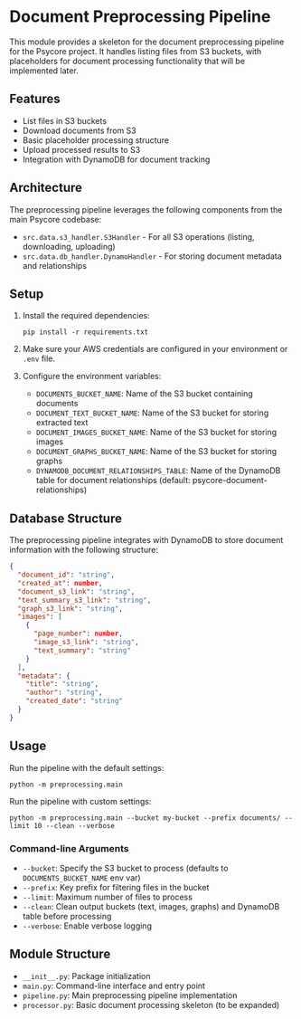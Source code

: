 # Document Preprocessing Pipeline

This module provides a skeleton for the document preprocessing pipeline for the Psycore project. It handles listing files from S3 buckets, with placeholders for document processing functionality that will be implemented later.

## Features

- List files in S3 buckets
- Download documents from S3
- Basic placeholder processing structure
- Upload processed results to S3
- Integration with DynamoDB for document tracking

## Architecture

The preprocessing pipeline leverages the following components from the main Psycore codebase:

- `src.data.s3_handler.S3Handler` - For all S3 operations (listing, downloading, uploading)
- `src.data.db_handler.DynamoHandler` - For storing document metadata and relationships

## Setup

1. Install the required dependencies:
   ```
   pip install -r requirements.txt
   ```

2. Make sure your AWS credentials are configured in your environment or `.env` file.

3. Configure the environment variables:
   - `DOCUMENTS_BUCKET_NAME`: Name of the S3 bucket containing documents
   - `DOCUMENT_TEXT_BUCKET_NAME`: Name of the S3 bucket for storing extracted text
   - `DOCUMENT_IMAGES_BUCKET_NAME`: Name of the S3 bucket for storing images
   - `DOCUMENT_GRAPHS_BUCKET_NAME`: Name of the S3 bucket for storing graphs
   - `DYNAMODB_DOCUMENT_RELATIONSHIPS_TABLE`: Name of the DynamoDB table for document relationships (default: psycore-document-relationships)

## Database Structure

The preprocessing pipeline integrates with DynamoDB to store document information with the following structure:

```json
{
  "document_id": "string",
  "created_at": number,
  "document_s3_link": "string",
  "text_summary_s3_link": "string",
  "graph_s3_link": "string",
  "images": [
    {
      "page_number": number,
      "image_s3_link": "string",
      "text_summary": "string"
    }
  ],
  "metadata": {
    "title": "string",
    "author": "string",
    "created_date": "string"
  }
}
```

## Usage

Run the pipeline with the default settings:
```
python -m preprocessing.main
```

Run the pipeline with custom settings:
```
python -m preprocessing.main --bucket my-bucket --prefix documents/ --limit 10 --clean --verbose
```

### Command-line Arguments

- `--bucket`: Specify the S3 bucket to process (defaults to `DOCUMENTS_BUCKET_NAME` env var)
- `--prefix`: Key prefix for filtering files in the bucket
- `--limit`: Maximum number of files to process
- `--clean`: Clean output buckets (text, images, graphs) and DynamoDB table before processing
- `--verbose`: Enable verbose logging

## Module Structure

- `__init__.py`: Package initialization
- `main.py`: Command-line interface and entry point
- `pipeline.py`: Main preprocessing pipeline implementation
- `processor.py`: Basic document processing skeleton (to be expanded) 